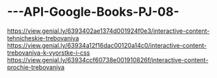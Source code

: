 # ---API-Google-Books-PJ-08-



https://view.genial.ly/6393402ae1374d001924f0e3/interactive-content-tehnicheskie-trebovaniya
https://view.genial.ly/63934a12f16dac00120a14c0/interactive-content-trebovaniya-k-vyorstke-i-css
https://view.genial.ly/63934ccf60738e001910826f/interactive-content-prochie-trebovaniya
